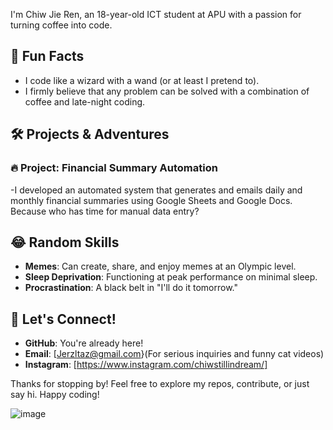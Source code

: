 
I'm Chiw Jie Ren, an 18-year-old ICT student at APU with a passion for turning coffee into code. 

## 🌟 Fun Facts

- I code like a wizard with a wand (or at least I pretend to).
- I firmly believe that any problem can be solved with a combination of coffee and late-night coding.

## 🛠️ Projects & Adventures

### 🔥 Project: Financial Summary Automation
-I developed an automated system that generates and emails daily and monthly financial summaries using Google Sheets and Google Docs. Because who has time for manual data entry?

## 😂 Random Skills

- **Memes**: Can create, share, and enjoy memes at an Olympic level.
- **Sleep Deprivation**: Functioning at peak performance on minimal sleep.
- **Procrastination**: A black belt in "I'll do it tomorrow."

## 💬 Let's Connect!

- **GitHub**: You're already here!
- **Email**: [Jerzltaz@gmail.com}(For serious inquiries and funny cat videos)
- **Instagram**: [https://www.instagram.com/chiwstillindream/] 

Thanks for stopping by! Feel free to explore my repos, contribute, or just say hi. Happy coding!

![image](https://github.com/user-attachments/assets/ca31a74d-55e7-4a00-845e-a6a8b01068c8)


